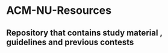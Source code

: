 # ACM-NU-Resources
Repository that contains study material , guidelines and previous contests
----------------------------------------------------------------------------------------------------------------------------------
